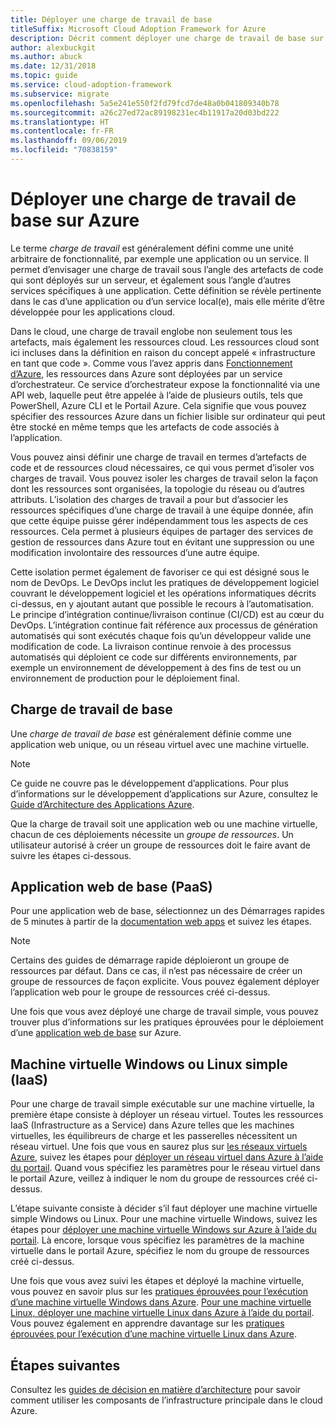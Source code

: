 ```yaml
---
title: Déployer une charge de travail de base
titleSuffix: Microsoft Cloud Adoption Framework for Azure
description: Décrit comment déployer une charge de travail de base sur Azure
author: alexbuckgit
ms.author: abuck
ms.date: 12/31/2018
ms.topic: guide
ms.service: cloud-adoption-framework
ms.subservice: migrate
ms.openlocfilehash: 5a5e241e550f2fd79fcd7de48a0b041809340b78
ms.sourcegitcommit: a26c27ed72ac89198231ec4b11917a20d03bd222
ms.translationtype: HT
ms.contentlocale: fr-FR
ms.lasthandoff: 09/06/2019
ms.locfileid: "70838159"
---
```

# <a name="deploy-a-basic-workload-in-azure"></a>Déployer une charge de travail de base sur Azure

Le terme *charge de travail* est généralement défini comme une unité arbitraire de fonctionnalité, par exemple une application ou un service. Il permet d’envisager une charge de travail sous l’angle des artefacts de code qui sont déployés sur un serveur, et également sous l’angle d’autres services spécifiques à une application. Cette définition se révèle pertinente dans le cas d’une application ou d’un service local(e), mais elle mérite d’être développée pour les applications cloud.

Dans le cloud, une charge de travail englobe non seulement tous les artefacts, mais également les ressources cloud. Les ressources cloud sont ici incluses dans la définition en raison du concept appelé « infrastructure en tant que code ». Comme vous l’avez appris dans [Fonctionnement d’Azure](../../getting-started/what-is-azure.md), les ressources dans Azure sont déployées par un service d’orchestrateur. Ce service d’orchestrateur expose la fonctionnalité via une API web, laquelle peut être appelée à l’aide de plusieurs outils, tels que PowerShell, Azure CLI et le Portail Azure. Cela signifie que vous pouvez spécifier des ressources Azure dans un fichier lisible sur ordinateur qui peut être stocké en même temps que les artefacts de code associés à l’application.

Vous pouvez ainsi définir une charge de travail en termes d’artefacts de code et de ressources cloud nécessaires, ce qui vous permet d’isoler vos charges de travail. Vous pouvez isoler les charges de travail selon la façon dont les ressources sont organisées, la topologie du réseau ou d’autres attributs. L’isolation des charges de travail a pour but d’associer les ressources spécifiques d’une charge de travail à une équipe donnée, afin que cette équipe puisse gérer indépendamment tous les aspects de ces ressources. Cela permet à plusieurs équipes de partager des services de gestion de ressources dans Azure tout en évitant une suppression ou une modification involontaire des ressources d’une autre équipe.

Cette isolation permet également de favoriser ce qui est désigné sous le nom de DevOps. Le DevOps inclut les pratiques de développement logiciel couvrant le développement logiciel et les opérations informatiques décrits ci-dessus, en y ajoutant autant que possible le recours à l’automatisation. Le principe d’intégration continue/livraison continue (CI/CD) est au cœur du DevOps. L’intégration continue fait référence aux processus de génération automatisés qui sont exécutés chaque fois qu’un développeur valide une modification de code. La livraison continue renvoie à des processus automatisés qui déploient ce code sur différents environnements, par exemple un environnement de développement à des fins de test ou un environnement de production pour le déploiement final.

## <a name="basic-workload"></a>Charge de travail de base

Une *charge de travail de base* est généralement définie comme une application web unique, ou un réseau virtuel avec une machine virtuelle.

> [!NOTE]
> Ce guide ne couvre pas le développement d’applications. Pour plus d’informations sur le développement d’applications sur Azure, consultez le [Guide d’Architecture des Applications Azure](/azure/architecture/guide).

Que la charge de travail soit une application web ou une machine virtuelle, chacun de ces déploiements nécessite un *groupe de ressources*. Un utilisateur autorisé à créer un groupe de ressources doit le faire avant de suivre les étapes ci-dessous.

## <a name="basic-web-application-paas"></a>Application web de base (PaaS)

Pour une application web de base, sélectionnez un des Démarrages rapides de 5 minutes à partir de la [documentation web apps](/azure/app-service?toc=/azure/architecture/cloud-adoption-guide/toc.json) et suivez les étapes.

> [!NOTE]
> Certains des guides de démarrage rapide déploieront un groupe de ressources par défaut. Dans ce cas, il n’est pas nécessaire de créer un groupe de ressources de façon explicite. Vous pouvez également déployer l’application web pour le groupe de ressources créé ci-dessus.

Une fois que vous avez déployé une charge de travail simple, vous pouvez trouver plus d’informations sur les pratiques éprouvées pour le déploiement d’une [application web de base](/azure/architecture/reference-architectures/app-service-web-app/basic-web-app?toc=/azure/architecture/cloud-adoption-guide/toc.json) sur Azure.

## <a name="single-windows-or-linux-vm-iaas"></a>Machine virtuelle Windows ou Linux simple (IaaS)

Pour une charge de travail simple exécutable sur une machine virtuelle, la première étape consiste à déployer un réseau virtuel. Toutes les ressources IaaS (Infrastructure as a Service) dans Azure telles que les machines virtuelles, les équilibreurs de charge et les passerelles nécessitent un réseau virtuel. Une fois que vous en saurez plus sur [les réseaux virtuels Azure](/azure/virtual-network/virtual-networks-overview?toc=/azure/architecture/cloud-adoption-guide/toc.json), suivez les étapes pour [déployer un réseau virtuel dans Azure à l’aide du portail](/azure/virtual-network/quick-create-portal?toc=/azure/architecture/cloud-adoption-guide/toc.json). Quand vous spécifiez les paramètres pour le réseau virtuel dans le portail Azure, veillez à indiquer le nom du groupe de ressources créé ci-dessus.

L’étape suivante consiste à décider s’il faut déployer une machine virtuelle simple Windows ou Linux. Pour une machine virtuelle Windows, suivez les étapes pour [déployer une machine virtuelle Windows sur Azure à l’aide du portail](/azure/virtual-machines/windows/quick-create-portal?toc=/azure/architecture/cloud-adoption-guide/toc.json). Là encore, lorsque vous spécifiez les paramètres de la machine virtuelle dans le portail Azure, spécifiez le nom du groupe de ressources créé ci-dessus.

Une fois que vous avez suivi les étapes et déployé la machine virtuelle, vous pouvez en savoir plus sur les [pratiques éprouvées pour l’exécution d’une machine virtuelle Windows dans Azure](/azure/architecture/reference-architectures/virtual-machines-windows/single-vm?toc=/azure/architecture/cloud-adoption-guide/toc.json). [Pour une machine virtuelle Linux, déployer une machine virtuelle Linux dans Azure à l’aide du portail](/azure/virtual-machines/linux/quick-create-portal?toc=/azure/architecture/cloud-adoption-guide/toc.json). Vous pouvez également en apprendre davantage sur les [pratiques éprouvées pour l’exécution d’une machine virtuelle Linux dans Azure](/azure/architecture/reference-architectures/virtual-machines-linux/single-vm?toc=/azure/architecture/cloud-adoption-guide/toc.json).

## <a name="next-steps"></a>Étapes suivantes

Consultez les [guides de décision en matière d’architecture](../../decision-guides/index.md) pour savoir comment utiliser les composants de l’infrastructure principale dans le cloud Azure.
